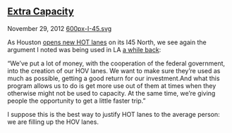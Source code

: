 ## [Extra Capacity](/2012/11/29/extra-capacity/ "Extra Capacity")

November 29, 2012
[600px-I-45.svg](http://priceroads.com/2012/11/29/extra-capacity/)

As Houston [opens new HOT lanes](http://app1.kuhf.org/articles/1354035819-Houston-METRO-Offers-New-Option-For-Getting-Around.html) on its I45 North, we see again the argument I noted was being used in LA [a while back](http://priceroads.com/2012/11/16/false-hope/ "False Hope?"):

“We’ve put a lot of money, with the cooperation of the federal government, into the creation of our HOV lanes. We want to make sure they’re used as much as possible, getting a good return for our investment.And what this program allows us to do is get more use out of them at times when they otherwise might not be used to capacity. At the same time, we’re giving people the opportunity to get a little faster trip.”

I suppose this is the best way to justify HOT lanes to the average person: we are filling up the HOV lanes.

					            